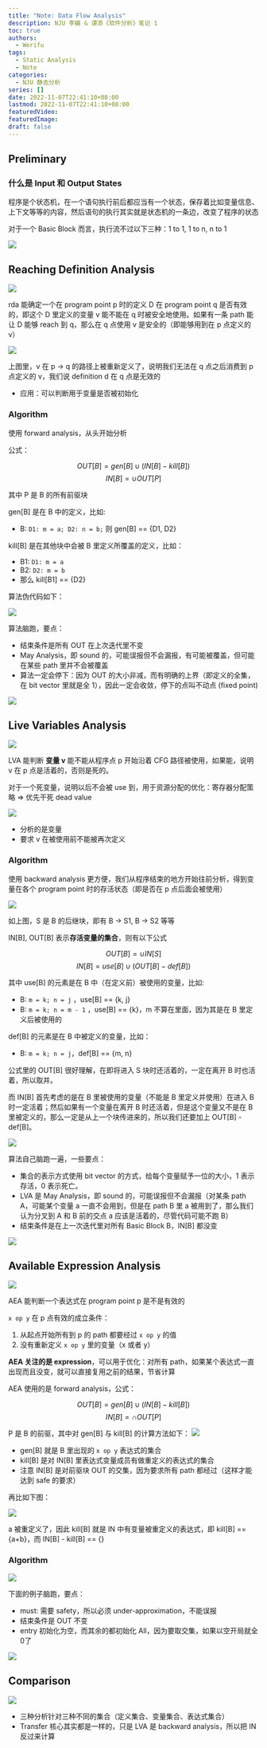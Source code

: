```yaml
---
title: "Note: Data Flow Analysis"
description: NJU 李樾 & 谭添《软件分析》笔记 1
toc: true
authors:
  - Werifu
tags:
  - Static Analysis
  - Note
categories:
  - NJU 静态分析
series: []
date: 2022-11-07T22:41:10+08:00
lastmod: 2022-11-07T22:41:10+08:00
featuredVideo:
featuredImage:
draft: false
---
```

## Preliminary

### 什么是 Input 和 Output States

程序是个状态机，在一个语句执行前后都应当有一个状态，保存着比如变量信息、上下文等等的内容，然后语句的执行其实就是状态机的一条边，改变了程序的状态

对于一个 Basic Block 而言，执行流不过以下三种：1 to 1, 1 to n, n to 1

![](in-out-states.png) 



## Reaching Definition Analysis

![](rda-def.png)  

rda 能确定一个在 program point p 时的定义 D 在 program point q 是否有效的，即这个 D 里定义的变量 v 能不能在 q 时被安全地使用。如果有一条 path 能让 D 能够 reach 到 q，那么在 q 点使用 v 是安全的（即能够用到在 p 点定义的 v）

![](rda-fail.png)  

上图里，v 在 p -> q 的路径上被重新定义了，说明我们无法在 q 点之后消费到 p 点定义的 v，我们说 definition d 在 q 点是无效的

* 应用：可以判断用于变量是否被初始化


### Algorithm

使用 forward analysis，从头开始分析

公式：

$$ OUT[B] = gen[B] ∪ (IN[B] - kill[B])$$
$$ IN[B] = ∪ OUT[P] $$

其中 P 是 B 的所有前驱块

gen[B] 是在 B 中的定义，比如:
* B: `D1: m = a; D2: n = b;` 则 gen[B] == {D1, D2}

kill[B] 是在其他块中会被 B 里定义所覆盖的定义，比如：
* B1: `D1: m = a`
* B2: `D2: m = b`
* 那么 kill[B1] == {D2}

算法伪代码如下：

![](algo-rda.png)  

算法脑跑，要点：

* 结束条件是所有 OUT 在上次迭代里不变
* May Analysis，即 sound 的，可能误报但不会漏报，有可能被覆盖，但可能在某些 path 里并不会被覆盖
* 算法一定会停下：因为 OUT 的大小非减，而有明确的上界（即定义的全集，在 bit vector 里就是全 1），因此一定会收敛，停下的点叫不动点 (fixed point)


![](rda-example.png)  

## Live Variables Analysis

![](./live_variables_analysis.png)

LVA 能判断 **变量 v** 能不能从程序点 p 开始沿着 CFG 路径被使用，如果能，说明 v 在 p 点是活着的，否则是死的。

对于一个死变量，说明以后不会被 use 到，用于资源分配的优化：寄存器分配策略 => 优先干死 dead value

![](./lva_graph.png)

* 分析的是变量
* 要求 v 在被使用前不能被再次定义

### Algorithm
使用 backward analysis 更方便，我们从程序结束的地方开始往前分析，得到变量在各个 program point 时的存活状态（即是否在 p 点后面会被使用）

![](./cfg-lva.png)

如上图，S 是 B 的后继块，即有 B -> S1, B -> S2 等等

IN[B], OUT[B] 表示**存活变量的集合**，则有以下公式

$$ OUT[B] = ∪ IN[S] $$
$$ IN[B] = use[B] ∪ (OUT[B] - def[B]) $$

其中 use[B] 的元素是在 B 中（在定义前）被使用的变量，比如:
*  B:  `m = k; n = j` ，use[B] == {k, j}
*  B: `m = k; n = m - 1` ，use[B] == {k}，m 不算在里面，因为其是在 B 里定义后被使用的

def[B] 的元素是在 B 中被定义的变量，比如：
* B: `m = k; n = j`，def[B] == {m, n}

公式里的 OUT[B] 很好理解，在即将进入 S 块时还活着的，一定在离开 B 时也活着，所以取并。

而 IN[B] 首先考虑的是在 B 里被使用的变量（不能是 B 里定义并使用）在进入 B 时一定活着；然后如果有一个变量在离开 B 时还活着，但是这个变量又不是在 B 里被定义的，那么一定是从上一个块传进来的，所以我们还要加上 OUT[B] - def[B]。

![](lva-algorithm.png)

算法自己脑跑一遍，一些要点：

* 集合的表示方式使用 bit vector 的方式，给每个变量赋予一位的大小，1 表示存活，0 表示死亡。
* LVA 是 May Analysis，即 sound 的，可能误报但不会漏报（对某条 path A，可能某个变量 a 一直不会用到，但是在 path B 里 a 被用到了，那么我们认为分叉到 A 和 B 前的交点 a 应该是活着的，尽管代码可能不跑 B）
* 结束条件是在上一次迭代里对所有 Basic Block B，IN[B] 都没变




![](lva-sample.png)

## Available Expression Analysis

![](aea-def.png)

AEA 能判断一个表达式在 program point p 是不是有效的

`x op y` 在 p 点有效的成立条件：
1. 从起点开始所有到 p 的 path 都要经过 `x op y` 的值
2. 没有重新定义 `x op y` 里的变量（x 或者 y）

**AEA 关注的是 expression**，可以用于优化：对所有 path，如果某个表达式一直出现而且没变，就可以直接复用之前的结果，节省计算

AEA 使用的是 forward analysis，公式：

$$ OUT[B] = gen[B] ∪ (IN[B] - kill[B]) $$
$$ IN[B] = ∩ OUT[P] $$

P 是 B 的前驱，其中对 gen[B] 与 kill[B] 的计算方法如下：
![](aea-rule.png)  

* gen[B] 就是 B 里出现的 `x op y` 表达式的集合
* kill[B] 是对 IN[B] 里表达式变量成员有做重定义的表达式的集合
* 注意 IN[B] 是对前驱块 OUT 的交集，因为要求所有 path 都经过（这样才能达到 safe 的要求）

再比如下图：

![](aea-rule-example1.png)  

a 被重定义了，因此 kill[B] 就是 IN 中有变量被重定义的表达式，即 kill[B] == {a+b}，而 IN[B] - kill[B] == {}

### Algorithm

![](algo-aea.png) 

下面的例子脑跑，要点：

* must: 需要 safety，所以必须 under-approximation，不能误报
* 结束条件是 OUT 不变
* entry 初始化为空，而其余的都初始化 All，因为要取交集，如果以空开局就全0了

![](aea-example.png)  

## Comparison

![](comparison.png)  

* 三种分析针对三种不同的集合（定义集合、变量集合、表达式集合）
* Transfer 核心其实都是一样的，只是 LVA 是 backward analysis，所以把 IN 反过来计算